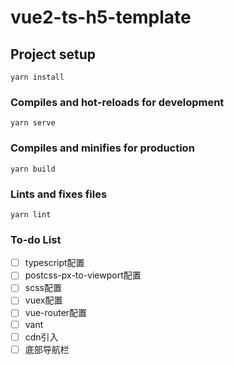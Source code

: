 <!--
 * @Descripttion: 
 * @version: 
 * @Author: 小白
 * @Date: 2020-07-25 08:06:28
 * @LastEditors: 小白
 * @LastEditTime: 2020-07-25 11:11:13
--> 
# vue2-ts-h5-template

## Project setup
```
yarn install
```

### Compiles and hot-reloads for development
```
yarn serve
```

### Compiles and minifies for production
```
yarn build
```

### Lints and fixes files
```
yarn lint
```

### To-do List
- [ ] typescript配置
- [ ] postcss-px-to-viewport配置
- [ ] scss配置
- [ ] vuex配置
- [ ] vue-router配置
- [ ] vant
- [ ] cdn引入
- [ ] 底部导航栏
